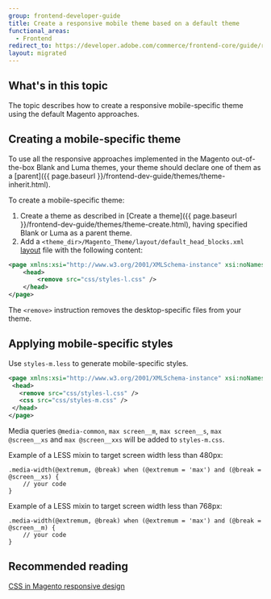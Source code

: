 ```yaml
---
group: frontend-developer-guide
title: Create a responsive mobile theme based on a default theme
functional_areas:
  - Frontend
redirect_to: https://developer.adobe.com/commerce/frontend-core/guide/responsive-design/mobile/
layout: migrated
---
```

## What's in this topic

The topic describes how to create a responsive mobile-specific theme using the default Magento approaches.

## Creating a mobile-specific theme

To use all the responsive approaches implemented in the Magento out-of-the-box Blank and Luma themes, your theme should declare one of them as a [parent]({{ page.baseurl }}/frontend-dev-guide/themes/theme-inherit.html).

To create a mobile-specific theme:

1. Create a theme as described in [Create a theme]({{ page.baseurl }}/frontend-dev-guide/themes/theme-create.html), having specified Blank or Luma as a parent theme.
1. Add a `<theme_dir>/Magento_Theme/layout/default_head_blocks.xml` [layout](https://glossary.magento.com/layout) file with the following content:

```xml
<page xmlns:xsi="http://www.w3.org/2001/XMLSchema-instance" xsi:noNamespaceSchemaLocation="urn:magento:framework:View/Layout/etc/page_configuration.xsd">
    <head>
        <remove src="css/styles-l.css" />
    </head>
</page>
```

The `<remove>` instruction removes the desktop-specific files from your theme.

## Applying mobile-specific styles

Use `styles-m.less` to generate mobile-specific styles.

 ```xml
<page xmlns:xsi="http://www.w3.org/2001/XMLSchema-instance" xsi:noNamespaceSchemaLocation="urn:magento:framework:View/Layout/etc/page_configuration.xsd">
  <head>
    <remove src="css/styles-l.css" />
    <css src="css/styles-m.css" />
  </head>
</page>
```

Media queries `@media-common`, `max screen__m`, `max screen__s`, `max @screen__xs` and `max @screen__xxs` will be added to `styles-m.css`.

Example of a LESS mixin to target screen width less than 480px:

```less
.media-width(@extremum, @break) when (@extremum = 'max') and (@break = @screen__xs) {
    // your code
}
```

Example of a LESS mixin to target screen width less than 768px:

```less
.media-width(@extremum, @break) when (@extremum = 'max') and (@break = @screen__m) {
    // your code
}
```

## Recommended reading

[CSS in Magento responsive design]({{page.baseurl}}/frontend-dev-guide/responsive-web-design/rwd_css.html)
